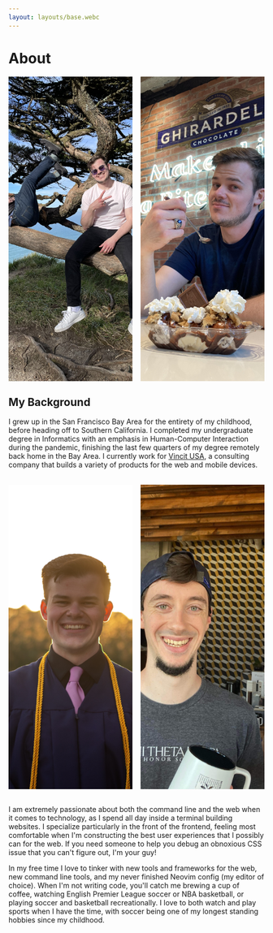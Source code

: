```yaml
---
layout: layouts/base.webc
---
```


# About

<div style='display: grid; grid-template-columns: 1fr 1fr; gap: 1rem;'>
  <img
    src='/assets/images/point-reyes-tree.jpeg'
    alt=''
    width='600'
    height='600'
    style='object-fit: cover; object-position: center; aspect-ratio: 1 / 1;'
  >
  <img
    src='/assets/images/ghiradelli.jpg'
    alt=''
    width='600'
    height='600'
    style='object-fit: cover; object-position: center; aspect-ratio: 1 / 1;'
  >
</div>

## My Background

I grew up in the San Francisco Bay Area for the entirety of my childhood, before heading off to Southern California. I completed my undergraduate degree in Informatics with an emphasis in Human-Computer Interaction during the pandemic, finishing the last few quarters of my degree remotely back home in the Bay Area. I currently work for [Vincit USA](https://vincit.com), a consulting company that builds a variety of products for the web and mobile devices. 

<br>

<div style='display: grid; grid-template-columns: 1fr 1fr; gap: 1rem;'>
  <img
    src='/assets/images/golden-hour-grad.jpg'
    alt=''
    width='600'
    height='600'
    style='object-fit: cover; object-position: center; aspect-ratio: 1 / 1;'
  >
  <img
    src='/assets/images/onyx-with-jonathan.jpg'
    alt=''
    width='600'
    height='600'
    style='object-fit: cover; object-position: center; aspect-ratio: 1 / 1;'
  >
</div>

<br>

I am extremely passionate about both the command line and the web when it comes to technology, as I spend all day inside a terminal building websites. I specialize particularly in the front of the frontend, feeling most comfortable when I'm constructing the best user experiences that I possibly can for the web. If you need someone to help you debug an obnoxious CSS issue that you can't figure out, I'm your guy!

In my free time I love to tinker with new tools and frameworks for the web, new command line tools, and my never finished Neovim config (my editor of choice). When I'm not writing code, you'll catch me brewing a cup of coffee, watching English Premier League soccer or NBA basketball, or playing soccer and basketball recreationally. I love to both watch and play sports when I have the time, with soccer being one of my longest standing hobbies since my childhood.
